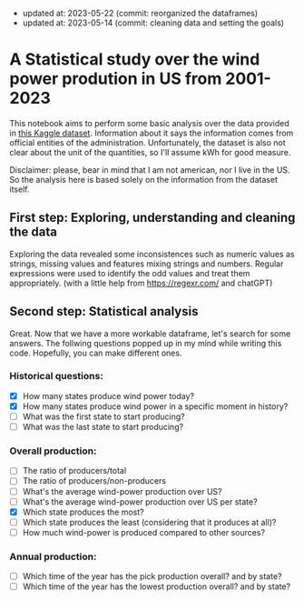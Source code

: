 - updated at: 2023-05-22 (commit: reorganized the dataframes)
- updated at: 2023-05-14 (commit: cleaning data and setting the goals)


# A Statistical study over the wind power prodution in US from 2001-2023

This notebook aims to perform some basic analysis over the data provided in [this Kaggle dataset](https://www.kaggle.com/datasets/henriupton/wind-power-production-us-2001-2023). Information about it says the information comes from official entities of the administration. Unfortunately, the dataset is also not clear about the unit of the quantities, so I'll assume kWh for good measure.

Disclaimer: please, bear in mind that I am not american, nor I live in the US. So the analysis here is based solely on the information from the dataset itself. 

## First step: Exploring, understanding and cleaning the data

Exploring the data revealed some inconsistences such as numeric values as strings, missing values and features mixing strings and numbers. Regular expressions were used to identify the odd values and treat them appropriately. (with a little help from https://regexr.com/ and chatGPT)
 
## Second step: Statistical analysis

Great. Now that we have a more workable dataframe, let's search for some answers. The follwing questions popped up in my mind while writing this code. Hopefully, you can make different ones.

### Historical questions:
- [X] How many states produce wind power today?
- [X] How many states produce wind power in a specific moment in history?
- [ ] What was the first state to start producing?
- [ ] What was the last state to start producing?

### Overall production:
- [ ] The ratio of producers/total
- [ ] The ratio of producers/non-producers
- [ ] What's the average wind-power production over US?
- [ ] What's the average wind-power production over US per state?
- [X] Which state produces the most?
- [ ] Which state produces the least (considering that it produces at all)?
- [ ] How much wind-power is produced compared to other sources?

### Annual production:
- [ ] Which time of the year has the pick production overall? and by state?
- [ ] Which time of the year has the lowest production overall? and by state?
